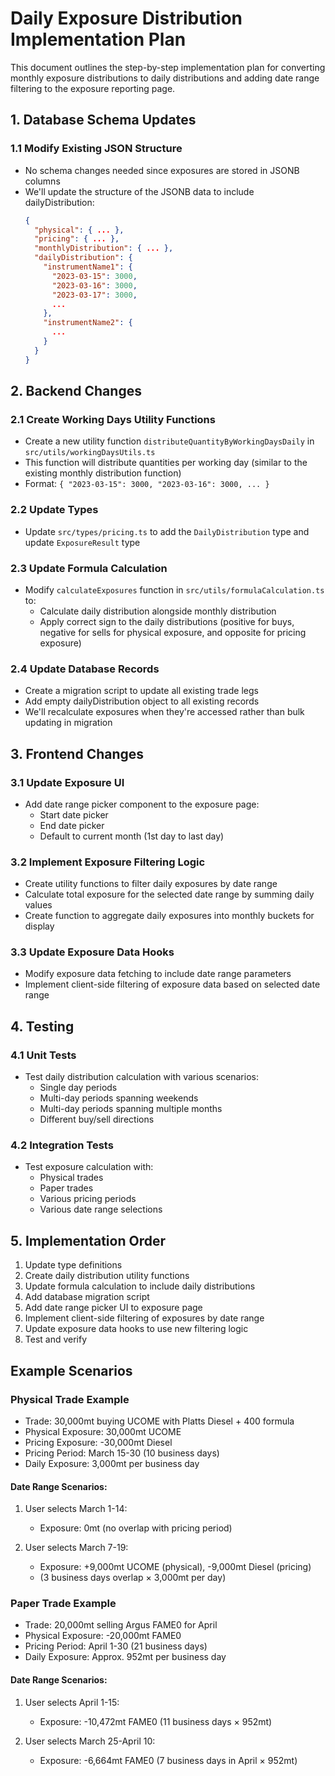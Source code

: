 
# Daily Exposure Distribution Implementation Plan

This document outlines the step-by-step implementation plan for converting monthly exposure distributions to daily distributions and adding date range filtering to the exposure reporting page.

## 1. Database Schema Updates

### 1.1 Modify Existing JSON Structure
- No schema changes needed since exposures are stored in JSONB columns
- We'll update the structure of the JSONB data to include dailyDistribution:
  ```json
  {
    "physical": { ... },
    "pricing": { ... },
    "monthlyDistribution": { ... },
    "dailyDistribution": {
      "instrumentName1": {
        "2023-03-15": 3000,
        "2023-03-16": 3000,
        "2023-03-17": 3000,
        ...
      },
      "instrumentName2": {
        ...
      }
    }
  }
  ```

## 2. Backend Changes

### 2.1 Create Working Days Utility Functions
- Create a new utility function `distributeQuantityByWorkingDaysDaily` in `src/utils/workingDaysUtils.ts`
- This function will distribute quantities per working day (similar to the existing monthly distribution function)
- Format: `{ "2023-03-15": 3000, "2023-03-16": 3000, ... }`

### 2.2 Update Types
- Update `src/types/pricing.ts` to add the `DailyDistribution` type and update `ExposureResult` type

### 2.3 Update Formula Calculation
- Modify `calculateExposures` function in `src/utils/formulaCalculation.ts` to:
  - Calculate daily distribution alongside monthly distribution
  - Apply correct sign to the daily distributions (positive for buys, negative for sells for physical exposure, and opposite for pricing exposure)

### 2.4 Update Database Records
- Create a migration script to update all existing trade legs
- Add empty dailyDistribution object to all existing records
- We'll recalculate exposures when they're accessed rather than bulk updating in migration

## 3. Frontend Changes

### 3.1 Update Exposure UI
- Add date range picker component to the exposure page:
  - Start date picker
  - End date picker
  - Default to current month (1st day to last day)

### 3.2 Implement Exposure Filtering Logic
- Create utility functions to filter daily exposures by date range
- Calculate total exposure for the selected date range by summing daily values
- Create function to aggregate daily exposures into monthly buckets for display

### 3.3 Update Exposure Data Hooks
- Modify exposure data fetching to include date range parameters
- Implement client-side filtering of exposure data based on selected date range

## 4. Testing

### 4.1 Unit Tests
- Test daily distribution calculation with various scenarios:
  - Single day periods
  - Multi-day periods spanning weekends
  - Multi-day periods spanning multiple months
  - Different buy/sell directions

### 4.2 Integration Tests
- Test exposure calculation with:
  - Physical trades
  - Paper trades
  - Various pricing periods
  - Various date range selections

## 5. Implementation Order

1. Update type definitions
2. Create daily distribution utility functions
3. Update formula calculation to include daily distributions
4. Add database migration script
5. Add date range picker UI to exposure page
6. Implement client-side filtering of exposures by date range
7. Update exposure data hooks to use new filtering logic
8. Test and verify

## Example Scenarios

### Physical Trade Example
- Trade: 30,000mt buying UCOME with Platts Diesel + 400 formula
- Physical Exposure: 30,000mt UCOME
- Pricing Exposure: -30,000mt Diesel
- Pricing Period: March 15-30 (10 business days)
- Daily Exposure: 3,000mt per business day

#### Date Range Scenarios:
1. User selects March 1-14:
   - Exposure: 0mt (no overlap with pricing period)
   
2. User selects March 7-19:
   - Exposure: +9,000mt UCOME (physical), -9,000mt Diesel (pricing)
   - (3 business days overlap × 3,000mt per day)

### Paper Trade Example
- Trade: 20,000mt selling Argus FAME0 for April
- Physical Exposure: -20,000mt FAME0
- Pricing Period: April 1-30 (21 business days)
- Daily Exposure: Approx. 952mt per business day

#### Date Range Scenarios:
1. User selects April 1-15:
   - Exposure: -10,472mt FAME0 (11 business days × 952mt)
   
2. User selects March 25-April 10:
   - Exposure: -6,664mt FAME0 (7 business days in April × 952mt)
